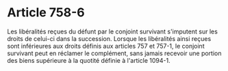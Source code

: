 # Article 758-6

Les libéralités reçues du défunt par le conjoint survivant s'imputent sur les droits de celui-ci dans la succession. Lorsque les libéralités ainsi reçues sont inférieures aux droits définis aux articles 757 et 757-1, le conjoint survivant peut en réclamer le complément, sans jamais recevoir une portion des biens supérieure à la quotité définie à l'article 1094-1.

